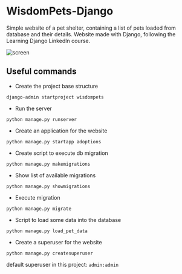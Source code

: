 # WisdomPets-Django
Simple website of a pet shelter, containing a list of pets loaded from database and their details.
Website made with Django, following the Learning Django LinkedIn course.


![screen](https://user-images.githubusercontent.com/36500094/154070486-211e5720-95d6-482c-a0bb-7d1b4c7a2149.PNG)

## Useful commands
- Create the project base structure
```
django-admin startproject wisdompets
```
- Run the server
```
python manage.py runserver
```
- Create an application for the website
```
python manage.py startapp adoptions
```
- Create script to execute db migration
```
python manage.py makemigrations
```
- Show list of available migrations
```
python manage.py showmigrations
```
- Execute migration
```
python manage.py migrate
```
- Script to load some data into the database
```
python manage.py load_pet_data
```
- Create a superuser for the website
```
python manage.py createsuperuser
```
default superuser in this project: ``` admin:admin ```
